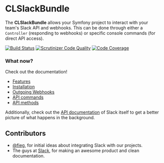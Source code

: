 CLSlackBundle
=============
The **CLSlackBundle** allows your Symfony project to interact with your team's Slack API and webhooks.
This can be done through either a ``Controller`` (responding to webhooks) or specific console commands (for direct API access).

[![Build Status](https://secure.travis-ci.org/cleentfaar/CLSlackBundle.png)](http://travis-ci.org/cleentfaar/CLSlackBundle)
[![Scrutinizer Code Quality](https://scrutinizer-ci.com/g/cleentfaar/CLSlackBundle/badges/quality-score.png?b=master)](https://scrutinizer-ci.com/g/cleentfaar/CLSlackBundle/?branch=master)
[![Code Coverage](https://scrutinizer-ci.com/g/cleentfaar/CLSlackBundle/badges/coverage.png?b=master)](https://scrutinizer-ci.com/g/cleentfaar/CLSlackBundle/?branch=master)


### What now?

Check out the documentation!

- [Features](Resources/doc/1-features.md)
- [Installation](Resources/doc/2-installation.md)
- [Outgoing Webhooks](Resources/doc/outgoing-webhooks.md)
- [API commands](Resources/doc/api-commands.md)
- [API methods](Resources/doc/api-methods.md)

Additionally, check out the [API documentation](https://api.slack.com/) of Slack itself to get a
better picture of what happens in the background.


## Contributors

- [@fieg](http://github.com/fieg), for initial ideas about integrating Slack with our projects.
- The guys at [Slack](https://slack.com/), for making an awesome product and clean documentation.
